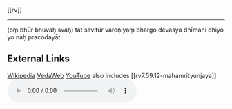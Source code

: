 [[rv]]

---
(oṃ bhūr bhuvaḥ svaḥ)
tat savitur vareṇiyaṃ
bhargo devasya dhīmahi
dhiyo yo naḥ pracodayāt


## External Links
[Wikipedia](https://en.wikipedia.org/wiki/Gayatri-Mantra)
[VedaWeb](https://vedaweb.uni-koeln.de/rigveda/view/id/3.62.10)
[YouTube](https://www.youtube.com/watch?v=mticw2VyBXg) also includes [[rv7.59.12-mahamrityunjaya]]
![](audio/2908364.mp3)
